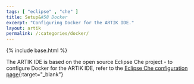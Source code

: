 ```yaml
---
tags: [ "eclipse" , "che" ]
title: Setup&#58 Docker
excerpt: "Configuring Docker for the ARTIK IDE."
layout: artik
permalink: /:categories/docker/
---
```

{% include base.html %}

The ARTIK IDE is based on the open source Eclipse Che project - to configure Docker for the ARTIK IDE, refer to the [Eclipse Che configuration page]({{base}}{{site.links["setup-configuration"]}}#docker){:target="_blank"}
